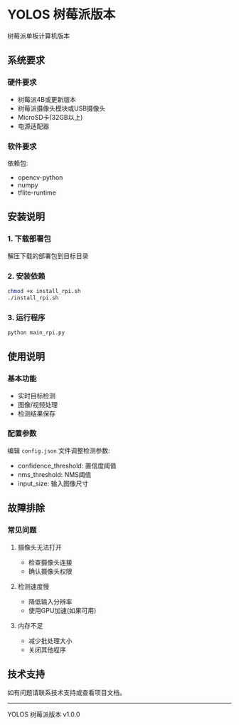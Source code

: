 # YOLOS 树莓派版本

树莓派单板计算机版本

## 系统要求

### 硬件要求

- 树莓派4B或更新版本
- 树莓派摄像头模块或USB摄像头
- MicroSD卡(32GB以上)
- 电源适配器

### 软件要求

依赖包:
- opencv-python
- numpy
- tflite-runtime

## 安装说明

### 1. 下载部署包
解压下载的部署包到目标目录

### 2. 安装依赖

```bash
chmod +x install_rpi.sh
./install_rpi.sh
```

### 3. 运行程序
```bash
python main_rpi.py
```

## 使用说明

### 基本功能
- 实时目标检测
- 图像/视频处理
- 检测结果保存

### 配置参数
编辑 `config.json` 文件调整检测参数:
- confidence_threshold: 置信度阈值
- nms_threshold: NMS阈值
- input_size: 输入图像尺寸

## 故障排除

### 常见问题
1. 摄像头无法打开
   - 检查摄像头连接
   - 确认摄像头权限

2. 检测速度慢
   - 降低输入分辨率
   - 使用GPU加速(如果可用)

3. 内存不足
   - 减少批处理大小
   - 关闭其他程序

## 技术支持

如有问题请联系技术支持或查看项目文档。

---
YOLOS 树莓派版本 v1.0.0
